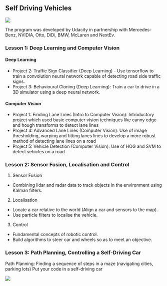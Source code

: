 ## Self Driving Vehicles

![](https://media.giphy.com/media/1lFP84yOvlEtLCbFCX/giphy.gif)

The program was developed by Udacity in partnership with Mercedes-Benz, NVIDIA, Otto, DiDi, BMW, McLaren and NextEv.

### Lesson 1: Deep Learning and Computer Vision

#### Deep Learning

* Project 2: Traffic Sign Classifier (Deep Learning) - Use tensorflow to train a convolution neural network capable of detecting road side traffic signs.
* Project 3: Behavioural Cloning (Deep Learning): Train a car to drive in a 3D simulator using a deep neural network. 
    
#### Computer Vision

* Project 1: Finding Lane Lines (Intro to Computer Vision): Introductory project which used basic computer vision techniques like canny edge and hough transforms to detect lane lines
* Project 4: Advanced Lane Lines (Computer Vision): Use of image thresholding, warping and fitting lanes lines to develop a more robust method of detecting lane lines on a road
* Project 5: Vehicle Detection (Computer Vision): Use of HOG and SVM to detect vehicles on a road

### Lesson 2: Sensor Fusion, Localisation and Control

1. Sensor Fusion

- Combining lidar and radar data to track objects in the environment using Kalman filters.
2. Localisation

- Locate a car relative to the world (Align a car and sensors to the map).
- Use particle filters to localise the vehicle.
3. Control

- Fundamental concepts of robotic control.
- Build algorithms to steer car and wheels so as to meet an objective.

### Lesson 3: Path Planning, Controlling a Self-Driving Car

Path Planning: Finding a sequence of steps in a maze (navigating cities, parking lots)
Put your code in a self-driving car

![](https://media.giphy.com/media/F5g4YYT7xLtxm/giphy.gif)
